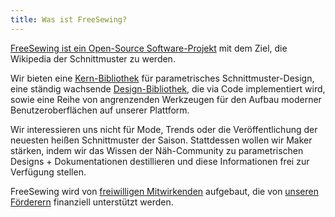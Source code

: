 ```yaml
---
title: Was ist FreeSewing?
---
```


[FreeSewing ist ein Open-Source Software-Projekt](https://github.com/freesewing/) mit dem Ziel, die Wikipedia der Schnittmuster zu werden.

Wir bieten eine [Kern-Bibliothek](https://www.npmjs.com/package/@freesewing/core) für parametrisches Schnittmuster-Design, eine ständig wachsende [Design-Bibliothek](/designs/), die via Code implementiert wird, sowie eine Reihe von angrenzenden Werkzeugen für den Aufbau moderner Benutzeroberflächen auf unserer Plattform.

Wir interessieren uns nicht für Mode, Trends oder die Veröffentlichung der neuesten heißen Schnittmuster der Saison. Stattdessen wollen wir Maker stärken, indem wir das Wissen der Näh-Community zu parametrischen Designs + Dokumentationen destillieren und diese Informationen frei zur Verfügung stellen.

FreeSewing wird von [freiwilligen Mitwirkenden](/community/who/contributors/) aufgebaut, die von [unseren Förderern](/community/who/patrons/) finanziell unterstützt werden.
